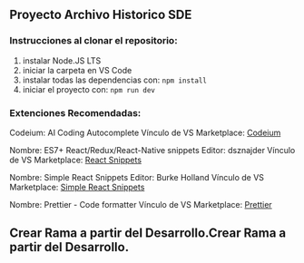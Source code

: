 ## Proyecto Archivo Historico SDE
### Instrucciones al clonar el repositorio:

1. instalar Node.JS LTS
2. iniciar la carpeta en VS Code
3. instalar todas las dependencias con:
`npm install`
4. iniciar el proyecto con:
`npm run dev`

### Extenciones Recomendadas:
Codeium: AI Coding Autocomplete
Vínculo de VS Marketplace: [Codeium](https://marketplace.visualstudio.com/items?itemName=Codeium.codeium "Codeium")

Nombre: ES7+ React/Redux/React-Native snippets
Editor: dsznajder
Vínculo de VS Marketplace: [React Snippets](https://marketplace.visualstudio.com/items?itemName=dsznajder.es7-react-js-snippets "React Snippets")

Nombre: Simple React Snippets
Editor: Burke Holland
Vínculo de VS Marketplace: [Simple React Snippets](https://marketplace.visualstudio.com/items?itemName=burkeholland.simple-react-snippets "Simple React Snippets")

Nombre: Prettier - Code formatter
Vínculo de VS Marketplace: [Prettier](https://marketplace.visualstudio.com/items?itemName=esbenp.prettier-vscode "Prettier")

## Crear Rama a partir del Desarrollo.Crear Rama a partir del Desarrollo.
